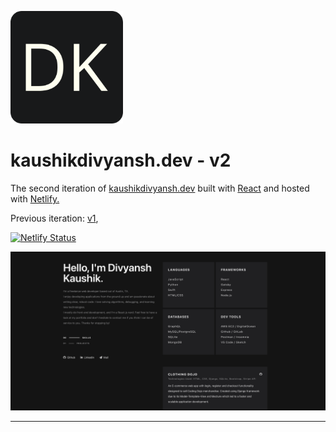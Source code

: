 ![Logo](src/images/logo.png) <!-- .element height="50%" width="50%" -->
# kaushikdivyansh.dev - v2
  The second iteration of <a href="https://kaushikdivyansh.dev" target="_blank">kaushikdivyansh.dev</a> built with <a href="https://reactjs.org" target="_blank">React</a> and hosted with <a href="https://www.netlify.com/" target="_blank">Netlify.</a>

  Previous iteration:
  <a href="https://github.com/kaushikdivyansh/Personal-Website-v1" target="_blank">v1</a>,

  [![Netlify Status](https://api.netlify.com/api/v1/badges/614eee5d-9318-46f4-9d56-c96aba3f62b0/deploy-status)](https://app.netlify.com/sites/dk-personal-website-v2/deploys)

![Demo](src/images/demo.png)

<hr />


